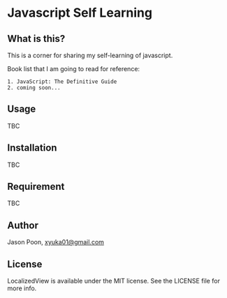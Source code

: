 # Javascript Self Learning

## What is this?

This is a corner for sharing my self-learning of javascript.

Book list that I am going to read for reference:

```
1. JavaScript: The Definitive Guide
2. coming soon...
```

## Usage

TBC

## Installation

TBC

## Requirement

TBC

## Author

Jason Poon, xyuka01@gmail.com

## License

LocalizedView is available under the MIT license. See the LICENSE file for more info.